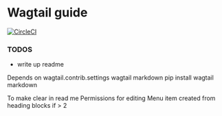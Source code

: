 # Wagtail guide
[![CircleCI](https://circleci.com/gh/kevinhowbrook/wagtailguide.svg?style=shield&circle)](https://circleci.com/gh/kevinhowbrook/wagtailguide)

### TODOS
- write up readme


Depends on
wagtail.contrib.settings
wagtail markdown pip install wagtail markdown

To make clear in read me
Permissions for editing
Menu item created from heading blocks if > 2